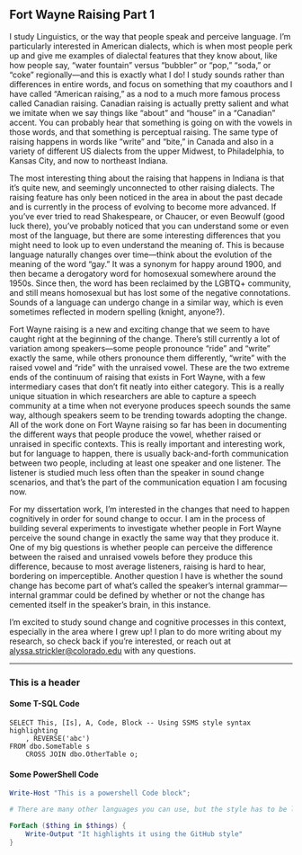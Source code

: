 ## Fort Wayne Raising Part 1

I study Linguistics, or the way that people speak and perceive language. I’m particularly interested in American dialects, which is when most people perk up and give me examples of dialectal features that they know about, like how people say, “water fountain” versus “bubbler” or “pop,” “soda,” or “coke” regionally—and this is exactly what I do! I study sounds rather than differences in entire words, and focus on something that my coauthors and I have called “American raising,” as a nod to a much more famous process called Canadian raising. Canadian raising is actually pretty salient and what we imitate when we say things like “about” and “house” in a “Canadian” accent. You can probably hear that something is going on with the vowels in those words, and that something is perceptual raising. The same type of raising happens in words like “write” and “bite,” in Canada and also in a variety of different US dialects from the upper Midwest, to Philadelphia, to Kansas City, and now to northeast Indiana.

The most interesting thing about the raising that happens in Indiana is that it’s quite new, and seemingly unconnected to other raising dialects. The raising feature has only been noticed in the area in about the past decade and is currently in the process of evolving to become more advanced. If you’ve ever tried to read Shakespeare, or Chaucer, or even Beowulf (good luck there), you’ve probably noticed that you can understand some or even most of the language, but there are some interesting differences that you might need to look up to even understand the meaning of. This is because language naturally changes over time—think about the evolution of the meaning of the word “gay.” It was a synonym for happy around 1900, and then became a derogatory word for homosexual somewhere around the 1950s. Since then, the word has been reclaimed by the LGBTQ+ community, and still means homosexual but has lost some of the negative connotations. Sounds of a language can undergo change in a similar way, which is even sometimes reflected in modern spelling (knight, anyone?).

Fort Wayne raising is a new and exciting change that we seem to have caught right at the beginning of the change. There’s still currently a lot of variation among speakers—some people pronounce “ride” and “write” exactly the same, while others pronounce them differently, “write” with the raised vowel and “ride” with the unraised vowel. These are the two extreme ends of the continuum of raising that exists in Fort Wayne, with a few intermediary cases that don’t fit neatly into either category. This is a really unique situation in which researchers are able to capture a speech community at a time when not everyone produces speech sounds the same way, although speakers seem to be trending towards adopting the change. All of the work done on Fort Wayne raising so far has been in documenting the different ways that people produce the vowel, whether raised or unraised in specific contexts. This is really important and interesting work, but for language to happen, there is usually back-and-forth communication between two people, including at least one speaker and one listener. The listener is studied much less often than the speaker in sound change scenarios, and that’s the part of the communication equation I am focusing now.

For my dissertation work, I’m interested in the changes that need to happen cognitively in order for sound change to occur. I am in the process of building several experiments to investigate whether people in Fort Wayne perceive the sound change in exactly the same way that they produce it. One of my big questions is whether people can perceive the difference between the raised and unraised vowels before they produce this difference, because to most average listeners, raising is hard to hear, bordering on imperceptible. Another question I have is whether the sound change has become part of what’s called the speaker’s internal grammar—internal grammar could be defined by whether or not the change has cemented itself in the speaker’s brain, in this instance.

I’m excited to study sound change and cognitive processes in this context, especially in the area where I grew up! I plan to do more writing about my research, so check back if you’re interested, or reach out at alyssa.strickler@colorado.edu with any questions.

---

### This is a header

#### Some T-SQL Code

```tsql
SELECT This, [Is], A, Code, Block -- Using SSMS style syntax highlighting
    , REVERSE('abc')
FROM dbo.SomeTable s
    CROSS JOIN dbo.OtherTable o;
```

#### Some PowerShell Code

```powershell
Write-Host "This is a powershell Code block";

# There are many other languages you can use, but the style has to be loaded first

ForEach ($thing in $things) {
    Write-Output "It highlights it using the GitHub style"
}
```
